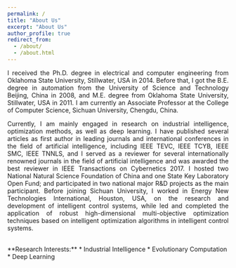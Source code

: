 ```yaml
---
permalink: /
title: "About Us"
excerpt: "About Us"
author_profile: true
redirect_from: 
  - /about/
  - /about.html
---
```


<p style="text-align:justify;"> 
I received the Ph.D. degree in electrical and computer engineering from Oklahoma State University, Stillwater, USA in 2014. Before that, I got the B.E. degree in automation from the University of Science and Technology Beijing, China in 2008, and M.E. degree from Oklahoma State University, Stillwater, USA in 2011. I am currently an Associate Professor at the College of Computer Science, Sichuan University, Chengdu, China.
</p>

<p style="text-align:justify;"> 
Currently, I am mainly engaged in research on industrial intelligence, optimization methods, as well as deep learning. I have published several articles as first author in leading journals and international conferences in the field of artificial intelligence, including IEEE TEVC, IEEE TCYB, IEEE SMC, IEEE TNNLS, and I served as a reviewer for several internationally renowned journals in the field of artificial intelligence and was awarded the best reviewer in IEEE Transactions on Cybernetics 2017. I hosted two National Natural Science Foundation of China and one State Key Laboratory Open Fund; and participated in two national major R&D projects as the main participant. Before joining Sichuan University, I worked in Energy New Technologies International, Houston, USA, on the research and development of intelligent control systems, while led and completed the application of robust high-dimensional multi-objective optimization techniques based on intelligent optimization algorithms in intelligent control systems.
</p>
<br/>
**Research Interests:**
* Industrial Intelligence
* Evolutionary Computation
* Deep Learning

